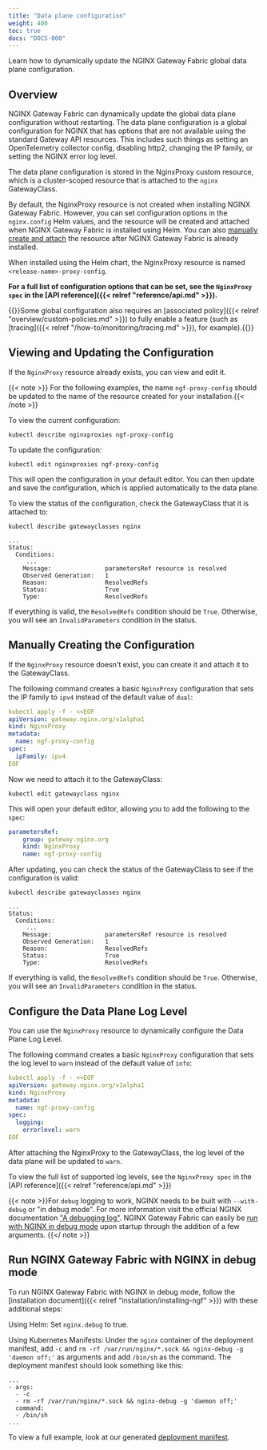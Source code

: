 ```yaml
---
title: "Data plane configuration"
weight: 400
toc: true
docs: "DOCS-000"
---
```


Learn how to dynamically update the NGINX Gateway Fabric global data plane configuration.

## Overview

NGINX Gateway Fabric can dynamically update the global data plane configuration without restarting. The data plane configuration is a global configuration for NGINX that has options that are not available using the standard Gateway API resources. This includes such things as setting an OpenTelemetry collector config, disabling http2, changing the IP family, or setting the NGINX error log level.

The data plane configuration is stored in the NginxProxy custom resource, which is a cluster-scoped resource that is attached to the `nginx` GatewayClass.

By default, the NginxProxy resource is not created when installing NGINX Gateway Fabric. However, you can set configuration options in the `nginx.config` Helm values, and the resource will be created and attached when NGINX Gateway Fabric is installed using Helm. You can also [manually create and attach](#manually-creating-the-configuration) the resource after NGINX Gateway Fabric is already installed.

When installed using the Helm chart, the NginxProxy resource is named `<release-name>-proxy-config`.

**For a full list of configuration options that can be set, see the `NginxProxy spec` in the [API reference]({{< relref "reference/api.md" >}}).**

{{<note>}}Some global configuration also requires an [associated policy]({{< relref "overview/custom-policies.md" >}}) to fully enable a feature (such as [tracing]({{< relref "/how-to/monitoring/tracing.md" >}}), for example).{{</note>}}

## Viewing and Updating the Configuration

If the `NginxProxy` resource already exists, you can view and edit it.

{{< note >}} For the following examples, the name `ngf-proxy-config` should be updated to the name of the resource created for your installation.{{< /note >}}

To view the current configuration:

```shell
kubectl describe nginxproxies ngf-proxy-config
```

To update the configuration:

```shell
kubectl edit nginxproxies ngf-proxy-config
```

This will open the configuration in your default editor. You can then update and save the configuration, which is applied automatically to the data plane.

To view the status of the configuration, check the GatewayClass that it is attached to:

```shell
kubectl describe gatewayclasses nginx
```

```text
...
Status:
  Conditions:
     ...
    Message:               parametersRef resource is resolved
    Observed Generation:   1
    Reason:                ResolvedRefs
    Status:                True
    Type:                  ResolvedRefs
```

If everything is valid, the `ResolvedRefs` condition should be `True`. Otherwise, you will see an `InvalidParameters` condition in the status.

## Manually Creating the Configuration

If the `NginxProxy` resource doesn't exist, you can create it and attach it to the GatewayClass.

The following command creates a basic `NginxProxy` configuration that sets the IP family to `ipv4` instead of the default value of `dual`:

```yaml
kubectl apply -f - <<EOF
apiVersion: gateway.nginx.org/v1alpha1
kind: NginxProxy
metadata:
  name: ngf-proxy-config
spec:
  ipFamily: ipv4
EOF
```

Now we need to attach it to the GatewayClass:

```shell
kubectl edit gatewayclass nginx
```

This will open your default editor, allowing you to add the following to the `spec`:

```yaml
parametersRef:
    group: gateway.nginx.org
    kind: NginxProxy
    name: ngf-proxy-config
```

After updating, you can check the status of the GatewayClass to see if the configuration is valid:

```shell
kubectl describe gatewayclasses nginx
```

```text
...
Status:
  Conditions:
     ...
    Message:               parametersRef resource is resolved
    Observed Generation:   1
    Reason:                ResolvedRefs
    Status:                True
    Type:                  ResolvedRefs
```

If everything is valid, the `ResolvedRefs` condition should be `True`. Otherwise, you will see an `InvalidParameters` condition in the status.

## Configure the Data Plane Log Level

You can use the `NginxProxy` resource to dynamically configure the Data Plane Log Level.

The following command creates a basic `NginxProxy` configuration that sets the log level to `warn` instead of the default value of `info`:

```yaml
kubectl apply -f - <<EOF
apiVersion: gateway.nginx.org/v1alpha1
kind: NginxProxy
metadata:
  name: ngf-proxy-config
spec:
  logging:
    errorlevel: warn
EOF
```

After attaching the NginxProxy to the GatewayClass, the log level of the data plane will be updated to `warn`.

To view the full list of supported log levels, see the `NginxProxy spec` in the [API reference]({{< relref "reference/api.md" >}})

{{< note >}}For `debug` logging to work, NGINX needs to be built with `--with-debug` or "in debug mode". For more information visit the official NGINX documentation
["A debugging log"](https://nginx.org/en/docs/debugging_log.html). NGINX Gateway Fabric can easily
be [run with NGINX in debug mode](#run-nginx-gateway-fabric-with-nginx-in-debug-mode) upon startup through the addition
of a few arguments. {{</ note >}}

## Run NGINX Gateway Fabric with NGINX in debug mode

To run NGINX Gateway Fabric with NGINX in debug mode, follow the [installation document]({{< relref "installation/installing-ngf" >}}) with these additional steps:

Using Helm: Set `nginx.debug` to true.

Using Kubernetes Manifests: Under the `nginx` container of the deployment manifest, add `-c` and `rm -rf /var/run/nginx/*.sock && nginx-debug -g 'daemon off;'`
as arguments and add `/bin/sh` as the command. The deployment manifest should look something like this:

```text
...
- args:
  - -c
  - rm -rf /var/run/nginx/*.sock && nginx-debug -g 'daemon off;'
  command:
  - /bin/sh
...
```

To view a full example, look at our generated [deployment manifest](https://github.com/nginxinc/nginx-gateway-fabric/blob/main/deploy/nginx-debug/deploy.yaml).
